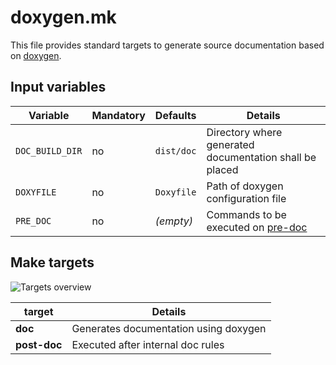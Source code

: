 # doxygen.mk

This file provides standard targets to generate source documentation based on [doxygen](https://www.doxygen.nl/index.html).

## Input variables

| Variable        | Mandatory | Defaults   | Details                                                 |
|-----------------|-----------|------------|---------------------------------------------------------|
| `DOC_BUILD_DIR` | no        | `dist/doc` | Directory where generated documentation shall be placed |
| `DOXYFILE`      | no        | `Doxyfile` | Path of doxygen configuration file                      |
| `PRE_DOC`       | no        | _(empty)_  | Commands to be executed on [pre-doc](#target-pre-doc)   |
## Make targets

![Targets overview](doxygen_mk_targets.png)

| target                              | Details                               |
|-------------------------------------|---------------------------------------|
| <a name="doc"></a> **doc**          | Generates documentation using doxygen |
| <a name="post-doc"></a>**post-doc** | Executed after internal doc rules     |
 
